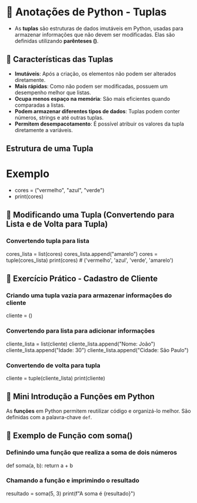 # 🐍 Anotações de Python - Tuplas 

- As **tuplas** são estruturas de dados imutáveis em Python, usadas para armazenar informações que não devem ser modificadas. Elas são definidas utilizando **parênteses ()**.

## 📌 Características das Tuplas

- **Imutáveis**: Após a criação, os elementos não podem ser alterados diretamente.
- **Mais rápidas**: Como não podem ser modificadas, possuem um desempenho melhor que listas.
- **Ocupa menos espaço na memória**: São mais eficientes quando comparadas a listas.
- **Podem armazenar diferentes tipos de dados**: Tuplas podem conter números, strings e até outras tuplas.
- **Permitem desempacotamento**: É possível atribuir os valores da tupla diretamente a variáveis.

## Estrutura de uma Tupla

# Exemplo
- cores = ("vermelho", "azul", "verde")
- print(cores)

## 🔄 Modificando uma Tupla (Convertendo para Lista e de Volta para Tupla)

### Convertendo tupla para lista
cores_lista = list(cores)
cores_lista.append("amarelo")
cores = tuple(cores_lista)
print(cores)  # ('vermelho', 'azul', 'verde', 'amarelo')

## 🚀 Exercício Prático - Cadastro de Cliente

### Criando uma tupla vazia para armazenar informações do cliente
cliente = ()

### Convertendo para lista para adicionar informações
cliente_lista = list(cliente)
cliente_lista.append("Nome: João")
cliente_lista.append("Idade: 30")
cliente_lista.append("Cidade: São Paulo")

### Convertendo de volta para tupla
cliente = tuple(cliente_lista)
print(cliente)

## 🔹 Mini Introdução a Funções em Python

As **funções** em Python permitem reutilizar código e organizá-lo melhor. São definidas com a palavra-chave `def`.

## 📌 Exemplo de Função com soma()

### Definindo uma função que realiza a soma de dois números
def soma(a, b):
    return a + b

### Chamando a função e imprimindo o resultado
resultado = soma(5, 3)
print(f"A soma é {resultado}")






